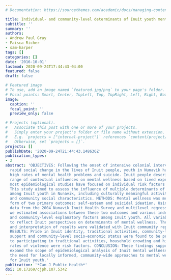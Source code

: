 ```yaml
---
# Documentation: https://sourcethemes.com/academic/docs/managing-content/

title: Individual- and community-level determinants of Inuit youth mental wellness
subtitle: ''
summary: ''
authors:
- Andrew Paul Gray
- Faisca Richer
- sam-harper
tags: []
categories: []
date: '2016-10-01'
lastmod: 2020-09-24T17:44:43-04:00
featured: false
draft: false

# Featured image
# To use, add an image named `featured.jpg/png` to your page's folder.
# Focal points: Smart, Center, TopLeft, Top, TopRight, Left, Right, BottomLeft, Bottom, BottomRight.
image:
  caption: ''
  focal_point: ''
  preview_only: false

# Projects (optional).
#   Associate this post with one or more of your projects.
#   Simply enter your project's folder or file name without extension.
#   E.g. `projects = ["internal-project"]` references `content/project/deep-learning/index.md`.
#   Otherwise, set `projects = []`.
projects: []
publishDate: '2020-09-24T21:44:43.148636Z'
publication_types:
- 2
abstract: 'OBJECTIVES: Following the onset of intensive colonial intervention and
  rapid social change in the lives of Inuit people, youth in Nunavik have experienced
  high rates of mental health problems and suicide. Inuit people describe a broad
  range of contextual influences on mental wellness based on lived experience, but
  most epidemiological studies have focused on individual risk factors and pathologies.
  This study aimed to assess the influence of multiple determinants of mental wellness
  among Inuit youth in Nunavik, including culturally meaningful activities, housing
  and community social characteristics. METHODS: Mental wellness was measured in the
  form of two primary outcomes: self-esteem and suicidal ideation. Using cross-sectional
  data from the 2004 Nunavik Inuit Health Survey and multilevel regression modelling,
  we estimated associations between these two outcomes and various independent individual-
  and community-level explanatory factors among Inuit youth. All variables were selected
  to reflect Inuit perspectives on determinants of mental wellness. The study design
  and interpretation of results were validated with Inuit community representatives.
  RESULTS: Pride in Inuit identity, traditional activities, community-level social
  support and community-level socio-economic status were found to be protective. Barriers
  to participating in traditional activities, household crowding and high community
  rates of violence were risk factors. CONCLUSION: These findings support Inuit perspectives,
  expand the scope of epidemiological analysis of Inuit mental wellness and reinforce
  the need for locally informed, community-wide approaches to mental wellness promotion
  for Inuit youth.'
publication: '*Can J Public Health*'
doi: 10.17269/cjph.107.5342
---
```

